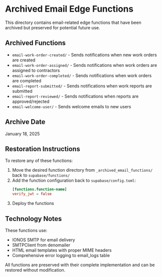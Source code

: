 
# Archived Email Edge Functions

This directory contains email-related edge functions that have been archived but preserved for potential future use.

## Archived Functions

- `email-work-order-created/` - Sends notifications when new work orders are created
- `email-work-order-assigned/` - Sends notifications when work orders are assigned to contractors
- `email-work-order-completed/` - Sends notifications when work orders are completed
- `email-report-submitted/` - Sends notifications when work reports are submitted
- `email-report-reviewed/` - Sends notifications when reports are approved/rejected
- `email-welcome-user/` - Sends welcome emails to new users

## Archive Date
January 18, 2025

## Restoration Instructions

To restore any of these functions:

1. Move the desired function directory from `_archived_email_functions/` back to `supabase/functions/`
2. Add the function configuration back to `supabase/config.toml`:
   ```toml
   [functions.function-name]
   verify_jwt = false
   ```
3. Deploy the functions

## Technology Notes

These functions use:
- IONOS SMTP for email delivery
- SMTPClient from denomailer
- HTML email templates with proper MIME headers
- Comprehensive error logging to email_logs table

All functions are preserved with their complete implementation and can be restored without modification.
